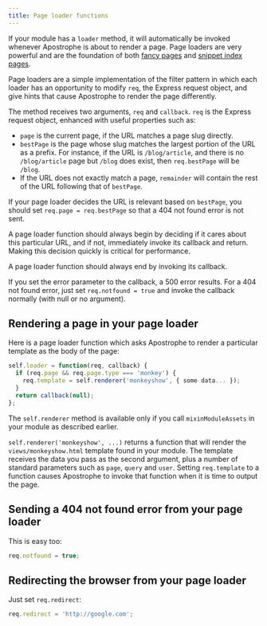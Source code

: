 ```yaml
---
title: Page loader functions
---
```


If your module has a `loader` method, it will automatically be invoked whenever Apostrophe is about to render a page. Page loaders are very powerful and are the foundation of both [fancy pages](../pages/index.html) and [snippet index pages](../snippets/index.html).

Page loaders are a simple implementation of the filter pattern in which each loader has an opportunity to modify `req`, the Express request object, and give hints that cause Apostrophe to render the page differently.

The method receives two arguments, `req` and `callback`. `req` is the Express request object, enhanced with useful properties such as:

* `page` is the current page, if the URL matches a page slug directly.
* `bestPage` is the page whose slug matches the largest portion of the URL as a prefix. For instance, if the URL is `/blog/article`, and there is no `/blog/article` page but `/blog` does exist, then `req.bestPage` will be `/blog`.
* If the URL does not exactly match a page, `remainder` will contain the rest of the URL following that of `bestPage`.

If your page loader decides the URL is relevant based on `bestPage`, you should set `req.page = req.bestPage` so that a 404 not found error is not sent.

A page loader function should always begin by deciding if it cares about this particular URL, and if not, immediately invoke its callback and return. Making this decision quickly is critical for performance.

A page loader function should always end by invoking its callback.

If you set the error parameter to the callback, a 500 error results. For a 404 not found error, just set `req.notfound = true` and invoke the callback normally (with null or no argument).

## Rendering a page in your page loader

Here is a page loader function which asks Apostrophe to render a particular template as the body of the page:

```javascript
self.loader = function(req, callback) {
  if (req.page && req.page.type === 'monkey') {
    req.template = self.renderer('monkeyshow', { some data... });
  }
  return callback(null);
};
```

The `self.renderer` method is available only if you call `mixinModuleAssets` in your module as described earlier.

`self.renderer('monkeyshow', ...)` returns a function that will render the `views/monkeyshow.html` template found in your module. The template receives the data you pass as the second argument, plus a number of standard parameters such as `page`, `query` and `user`. Setting `req.template` to a function causes Apostrophe to invoke that function when it is time to output the page.

## Sending a 404 not found error from your page loader

This is easy too:

```javascript
req.notfound = true;
```

## Redirecting the browser from your page loader

Just set `req.redirect`:

```javascript
req.redirect = 'http://google.com';
```
